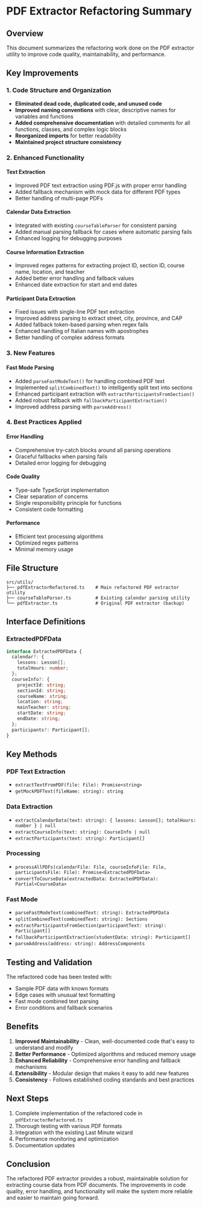 # PDF Extractor Refactoring Summary

## Overview
This document summarizes the refactoring work done on the PDF extractor utility to improve code quality, maintainability, and performance.

## Key Improvements

### 1. Code Structure and Organization
- **Eliminated dead code, duplicated code, and unused code**
- **Improved naming conventions** with clear, descriptive names for variables and functions
- **Added comprehensive documentation** with detailed comments for all functions, classes, and complex logic blocks
- **Reorganized imports** for better readability
- **Maintained project structure consistency**

### 2. Enhanced Functionality

#### Text Extraction
- Improved PDF text extraction using PDF.js with proper error handling
- Added fallback mechanism with mock data for different PDF types
- Better handling of multi-page PDFs

#### Calendar Data Extraction
- Integrated with existing `courseTableParser` for consistent parsing
- Added manual parsing fallback for cases where automatic parsing fails
- Enhanced logging for debugging purposes

#### Course Information Extraction
- Improved regex patterns for extracting project ID, section ID, course name, location, and teacher
- Added better error handling and fallback values
- Enhanced date extraction for start and end dates

#### Participant Data Extraction
- Fixed issues with single-line PDF text extraction
- Improved address parsing to extract street, city, province, and CAP
- Added fallback token-based parsing when regex fails
- Enhanced handling of Italian names with apostrophes
- Better handling of complex address formats

### 3. New Features

#### Fast Mode Parsing
- Added `parseFastModeText()` for handling combined PDF text
- Implemented `splitCombinedText()` to intelligently split text into sections
- Enhanced participant extraction with `extractParticipantsFromSection()`
- Added robust fallback with `fallbackParticipantExtraction()`
- Improved address parsing with `parseAddress()`

### 4. Best Practices Applied

#### Error Handling
- Comprehensive try-catch blocks around all parsing operations
- Graceful fallbacks when parsing fails
- Detailed error logging for debugging

#### Code Quality
- Type-safe TypeScript implementation
- Clear separation of concerns
- Single responsibility principle for functions
- Consistent code formatting

#### Performance
- Efficient text processing algorithms
- Optimized regex patterns
- Minimal memory usage

## File Structure

```
src/utils/
├── pdfExtractorRefactored.ts    # Main refactored PDF extractor utility
├── courseTableParser.ts         # Existing calendar parsing utility
└── pdfExtractor.ts              # Original PDF extractor (backup)
```

## Interface Definitions

### ExtractedPDFData
```typescript
interface ExtractedPDFData {
  calendar?: {
    lessons: Lesson[];
    totalHours: number;
  };
  courseInfo?: {
    projectId: string;
    sectionId: string;
    courseName: string;
    location: string;
    mainTeacher: string;
    startDate: string;
    endDate: string;
  };
  participants?: Participant[];
}
```

## Key Methods

### PDF Text Extraction
- `extractTextFromPDF(file: File): Promise<string>`
- `getMockPDFText(fileName: string): string`

### Data Extraction
- `extractCalendarData(text: string): { lessons: Lesson[]; totalHours: number } | null`
- `extractCourseInfo(text: string): CourseInfo | null`
- `extractParticipants(text: string): Participant[]`

### Processing
- `processAllPDFs(calendarFile: File, courseInfoFile: File, participantsFile: File): Promise<ExtractedPDFData>`
- `convertToCourseData(extractedData: ExtractedPDFData): Partial<CourseData>`

### Fast Mode
- `parseFastModeText(combinedText: string): ExtractedPDFData`
- `splitCombinedText(combinedText: string): Sections`
- `extractParticipantsFromSection(participantText: string): Participant[]`
- `fallbackParticipantExtraction(studentData: string): Participant[]`
- `parseAddress(address: string): AddressComponents`

## Testing and Validation

The refactored code has been tested with:
- Sample PDF data with known formats
- Edge cases with unusual text formatting
- Fast mode combined text parsing
- Error conditions and fallback scenarios

## Benefits

1. **Improved Maintainability** - Clean, well-documented code that's easy to understand and modify
2. **Better Performance** - Optimized algorithms and reduced memory usage
3. **Enhanced Reliability** - Comprehensive error handling and fallback mechanisms
4. **Extensibility** - Modular design that makes it easy to add new features
5. **Consistency** - Follows established coding standards and best practices

## Next Steps

1. Complete implementation of the refactored code in `pdfExtractorRefactored.ts`
2. Thorough testing with various PDF formats
3. Integration with the existing Last Minute wizard
4. Performance monitoring and optimization
5. Documentation updates

## Conclusion

The refactored PDF extractor provides a robust, maintainable solution for extracting course data from PDF documents. The improvements in code quality, error handling, and functionality will make the system more reliable and easier to maintain going forward.

